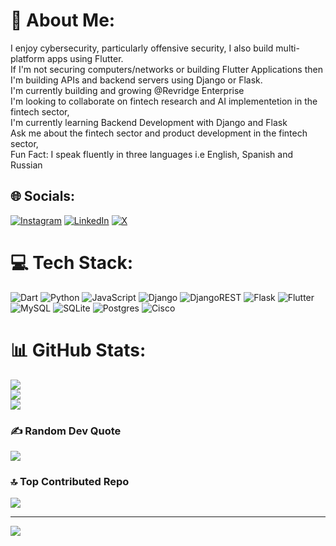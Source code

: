 # 💫 About Me:
I enjoy cybersecurity, particularly offensive security, I also build multi-platform apps using Flutter. <br>
If I'm not securing computers/networks or building Flutter Applications then I'm building APIs and backend servers using Django or Flask.<br>
I'm currently building and growing @Revridge Enterprise<br>I'm looking to collaborate on fintech research and AI implementetion in the fintech sector,<br>I'm currently learning Backend Development with Django and Flask<br>Ask me about the fintech sector and product development in the fintech sector,<br>Fun Fact: I speak fluently in three languages i.e English, Spanish and Russian<br>


## 🌐 Socials:
[![Instagram](https://img.shields.io/badge/Instagram-%23E4405F.svg?logo=Instagram&logoColor=white)](https://www.instagram.com/elyu_papa/) [![LinkedIn](https://img.shields.io/badge/LinkedIn-%230077B5.svg?logo=linkedin&logoColor=white)](https://www.linkedin.com/in/elyumusa-njobvu-247201299/) [![X](https://img.shields.io/badge/X-black.svg?logo=X&logoColor=white)](https://x.com/elyumusa) 

# 💻 Tech Stack:
![Dart](https://img.shields.io/badge/dart-%230175C2.svg?style=for-the-badge&logo=dart&logoColor=white) ![Python](https://img.shields.io/badge/python-3670A0?style=for-the-badge&logo=python&logoColor=ffdd54) ![JavaScript](https://img.shields.io/badge/javascript-%23323330.svg?style=for-the-badge&logo=javascript&logoColor=%23F7DF1E) ![Django](https://img.shields.io/badge/django-%23092E20.svg?style=for-the-badge&logo=django&logoColor=white) ![DjangoREST](https://img.shields.io/badge/DJANGO-REST-ff1709?style=for-the-badge&logo=django&logoColor=white&color=ff1709&labelColor=gray) ![Flask](https://img.shields.io/badge/flask-%23000.svg?style=for-the-badge&logo=flask&logoColor=white) ![Flutter](https://img.shields.io/badge/Flutter-%2302569B.svg?style=for-the-badge&logo=Flutter&logoColor=white) ![MySQL](https://img.shields.io/badge/mysql-4479A1.svg?style=for-the-badge&logo=mysql&logoColor=white) ![SQLite](https://img.shields.io/badge/sqlite-%2307405e.svg?style=for-the-badge&logo=sqlite&logoColor=white) ![Postgres](https://img.shields.io/badge/postgres-%23316192.svg?style=for-the-badge&logo=postgresql&logoColor=white) ![Cisco](https://img.shields.io/badge/cisco-%23049fd9.svg?style=for-the-badge&logo=cisco&logoColor=black)
# 📊 GitHub Stats:
![](https://github-readme-stats.vercel.app/api?username=Elyumusa&theme=dark&hide_border=false&include_all_commits=false&count_private=false)<br/>
![](https://github-readme-streak-stats.herokuapp.com/?user=Elyumusa&theme=dark&hide_border=false)<br/>
![](https://github-readme-stats.vercel.app/api/top-langs/?username=Elyumusa&theme=dark&hide_border=false&include_all_commits=false&count_private=false&layout=compact)

### ✍️ Random Dev Quote
![](https://quotes-github-readme.vercel.app/api?type=horizontal&theme=radical)

### 🔝 Top Contributed Repo
![](https://github-contributor-stats.vercel.app/api?username=Elyumusa&limit=5&theme=dark&combine_all_yearly_contributions=true)

---
[![](https://visitcount.itsvg.in/api?id=Elyumusa&icon=0&color=0)](https://visitcount.itsvg.in)

<!-- Proudly created with GPRM ( https://gprm.itsvg.in ) -->
